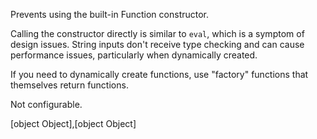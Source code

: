 
Prevents using the built-in Function constructor.
        


Calling the constructor directly is similar to `eval`, which is a symptom of design issues.
String inputs don't receive type checking and can cause performance issues, particularly when dynamically created.

If you need to dynamically create functions, use "factory" functions that themselves return functions.
        

Not configurable.

[object Object],[object Object]